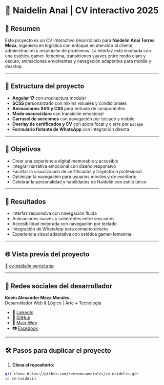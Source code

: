 # 🧠 Naidelin Anai | CV interactivo 2025

## 🎯 Resumen

Este proyecto es un CV interactivo desarrollado para **Naidelin Anai Torres Meza**, ingeniera en logística con enfoque en atención al cliente, administración y resolución de problemas. La interfaz está diseñada con una estética gamer-femenina, transiciones suaves entre modo claro y oscuro, animaciones envolventes y navegación adaptativa para mobile y desktop.

---

## 🧱 Estructura del proyecto

- **Angular 17** con arquitectura modular
- **SCSS** personalizado con mixins visuales y condicionales
- **Animaciones SVG y CSS** para entrada de componentes
- **Modo oscuro/claro** con transición emocional
- **Carrusel de secciones** con navegación por teclado y mobile
- **Overlay de certificados y CV** con zoom focal y cierre por `Escape`
- **Formulario flotante de WhatsApp** con integración directa

---

## 🎯 Objetivos

- Crear una experiencia digital memorable y accesible
- Integrar narrativa emocional con diseño responsivo
- Facilitar la visualización de certificados y trayectoria profesional
- Optimizar la navegación para usuarios móviles y de escritorio
- Celebrar la personalidad y habilidades de Naidelin con estilo único

---

## 🧾 Resultados

- Interfaz responsiva con navegación fluida
- Animaciones suaves y coherentes entre secciones
- Accesibilidad mejorada con navegación por teclado
- Integración de WhatsApp para contacto directo
- Experiencia visual adaptativa con estética gamer-femenina

---

## 🌐 Vista previa del proyecto

🔗 [cv-naidelin.vercel.app](http://localhost:4200/)

---

## 📲 Redes sociales del desarrollador

**Kevin Alexander Meza Morales**  
Desarrollador Web & Lógico | Arte + Tecnología

- 💼 [LinkedIn](www.linkedin.com/in/kevin-meza-ecommerce-dev)
- 🧠 [GitHub](https://github.com/KevinAlexanderWebDev)
- 🎨 [Main-Web](https://kevinalexanderwebdev.github.io/kevinalexandermezawebdev.github.io/)
- 📷 [Facebook](https://www.facebook.com/kevinalexander.mezamorales?locale=es_LA)

---

## 🛠️ Pasos para duplicar el proyecto

1. **Clona el repositorio:**

```bash
git clone https://github.com/kevinmezamorales/cv-naidelin.git
cd cv-naidelin

